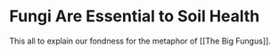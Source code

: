 # Fungi Are Essential to Soil Health



This all to explain our fondness for the metaphor of [[The Big Fungus]].
